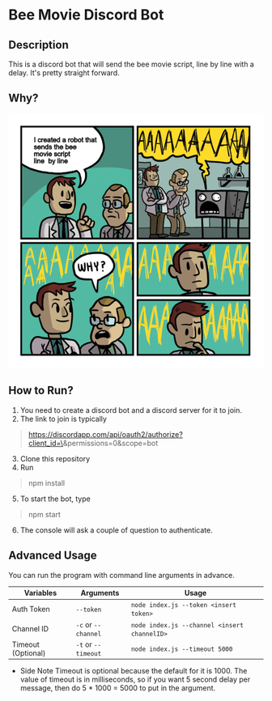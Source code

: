 # Bee Movie Discord Bot

## Description
This is a discord bot that will send the bee movie script, line by line with a delay. It's pretty straight forward.

## Why?
![alt text](https://github.com/Nayoshi12/BeeMovieDiscordBot/blob/master/meme.png?raw=true "Dankest meme in the west")

## How to Run?
1. You need to create a discord bot and a discord server for it to join.
2. The link to join is typically
> https://discordapp.com/api/oauth2/authorize?client_id=\<INSERT APP ID>&permissions=0&scope=bot
3. Clone this repository
4. Run
> npm install
5. To start the bot, type 
> npm start
6. The console will ask a couple of question to authenticate.

## Advanced Usage
You can run the program with command line arguments in advance.

| Variables         |     Arguments       |    Usage                                    |
| ------------------|---------------------|---------------------------------------------|
| Auth Token        | `--token`           | `node index.js --token <insert token>`      |
| Channel ID        | `-c` or `--channel` | `node index.js --channel <insert channelID>`|
| Timeout (Optional)| `-t` or `--timeout` | `node index.js --timeout 5000`              |

* Side Note
Timeout is optional because the default for it is 1000. The value of timeout is in milliseconds, so if you want 5 second delay per message, then do 5 * 1000 = 5000 to put in the argument.
